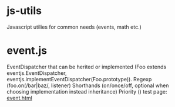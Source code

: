 # js-utils
Javascript utilies for common needs (events, math etc.)

# event.js
EventDispatcher that can be herited or implemented (Foo extends eventjs.EventDispatcher, eventjs.implementEventDispatcher(Foo.prototype)).
Regexp (foo.on(/bar|baz/, listener)
Shorthands (on/once/off, optional when choosing implementation instead inheritance)
Priority ()
test page: [event.html](http://htmlpreview.github.io/?https://github.com/jniac/js-utils/blob/master/test/event.html)
